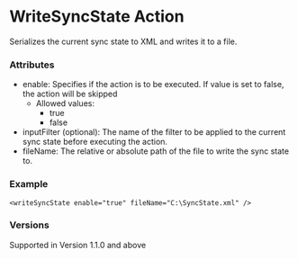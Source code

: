 WriteSyncState Action
=====================
Serializes the current sync state to XML and writes it to a file.


### Attributes
- enable: Specifies if the action is to be executed. If value is set to false,
  the action will be skipped
	- Allowed values:
		- true
		- false
- inputFilter (optional): The name of the filter to be applied to the current
  sync state before executing the action.
- fileName: The relative or absolute path of the file to write the sync
  state to.


### Example
	<writeSyncState enable="true" fileName="C:\SyncState.xml" />


### Versions
Supported in Version 1.1.0 and above
